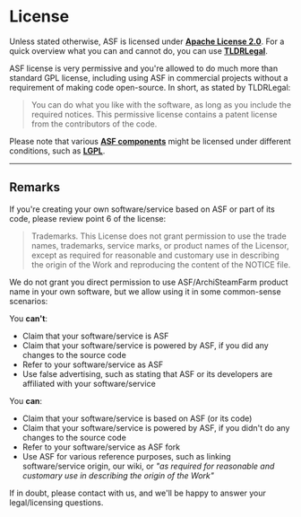 # License

Unless stated otherwise, ASF is licensed under **[Apache License 2.0](https://raw.githubusercontent.com/JustArchi/ArchiSteamFarm/master/LICENSE-2.0.txt)**. For a quick overview what you can and cannot do, you can use **[TLDRLegal](https://tldrlegal.com/license/apache-license-2.0-(apache-2.0))**.

ASF license is very permissive and you're allowed to do much more than standard GPL license, including using ASF in commercial projects without a requirement of making code open-source. In short, as stated by TLDRLegal:

> You can do what you like with the software, as long as you include the required notices. This permissive license contains a patent license from the contributors of the code.

Please note that various **[ASF components](https://github.com/JustArchi/ArchiSteamFarm/tree/master/packages)** might be licensed under different conditions, such as **[LGPL](https://tldrlegal.com/license/gnu-lesser-general-public-license-v3-(lgpl-3))**.

-----

## Remarks

If you're creating your own software/service based on ASF or part of its code, please review point 6 of the license:

> Trademarks. This License does not grant permission to use the trade names, trademarks, service marks, or product names of the Licensor, except as required for reasonable and customary use in describing the origin of the Work and reproducing the content of the NOTICE file.

We do not grant you direct permission to use ASF/ArchiSteamFarm product name in your own software, but we allow using it in some common-sense scenarios:

You **can't**:
- Claim that your software/service is ASF
- Claim that your software/service is powered by ASF, if you did any changes to the source code
- Refer to your software/service as ASF
- Use false advertising, such as stating that ASF or its developers are affiliated with your software/service

You **can**:
- Claim that your software/service is based on ASF (or its code)
- Claim that your software/service is powered by ASF, if you didn't do any changes to the source code
- Refer to your software/service as ASF fork
- Use ASF for various reference purposes, such as linking software/service origin, our wiki, or *"as required for reasonable and customary use in describing the origin of the Work"*

If in doubt, please contact with us, and we'll be happy to answer your legal/licensing questions.